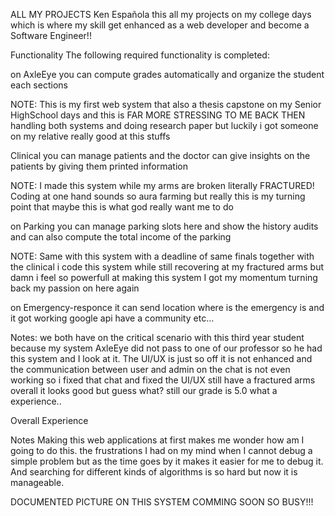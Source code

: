 ALL MY PROJECTS
Ken Española
this all my projects on my college days which is where my skill get enhanced as a web developer and become a Software Engineer!!


Functionality
The following required functionality is completed:

on AxleEye you can compute grades automatically and organize the student each sections

NOTE:
This is my first web system that also a thesis capstone on my Senior HighSchool days and this is FAR MORE STRESSING TO ME BACK THEN handling both systems and doing research paper but luckily i got someone on my relative really good at this stuffs 

Clinical you can manage patients and the doctor can give insights on the patients by giving them printed information

NOTE:
I made this system while my arms are broken literally FRACTURED! Coding at one hand sounds so aura farming but really this is my turning point that maybe this is what god really want me to do

on Parking you can manage parking slots here and show the history audits and can also compute the total income of the parking

NOTE:
Same with this system with a deadline of same finals together with the clinical i code this system while still recovering at my fractured arms but damn i feel so powerfull at making this system I got my momentum turning back my passion on here again

on Emergency-responce it can send location where is the emergency is and it got working google api have a community etc...

Notes:
we both have on the critical scenario with this third year student because my system AxleEye did not pass to one of our professor so he had this system and I look at it. The UI/UX is just so off it is not enhanced and the communication between user and admin on the chat is not even working so i fixed that chat and fixed the UI/UX still have a fractured arms overall it looks good but guess what? still our grade is 5.0 what a experience..

Overall Experience

Notes
Making this web applications at first makes me wonder how am I going to do this. the frustrations I had on my mind when I cannot debug
a simple problem but as the time goes by it makes it easier for me to debug it. And searching for different kinds of algorithms is so hard but now it is manageable.

DOCUMENTED PICTURE ON THIS SYSTEM COMMING SOON SO BUSY!!!


